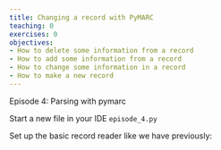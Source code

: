 ```yaml
---
title: Changing a record with PyMARC
teaching: 0
exercises: 0
objectives:
- How to delete some information from a record
- How to add some information from a record
- How to change some information in a record
- How to make a new record 
---
```

Episode 4: Parsing with pymarc

Start a new file in your IDE <code>episode_4.py</code>

Set up the basic record reader like we have previously: 

```Python
```


